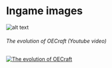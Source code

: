 # Ingame images
![alt text](https://raw.githubusercontent.com/MarceeW/OECraft/master/Minecraft/demo.png)

###### The evolution of OECraft (Youtube video)
[![The evolution of OECraft](https://img.youtube.com/vi/-JUid7MV2Bw/0.jpg)](https://www.youtube.com/watch?v=-JUid7MV2Bw)
